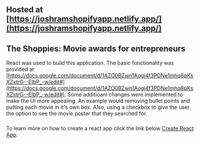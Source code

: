 ## Hosted at [https://joshramshopifyapp.netlify.app/](https://joshramshopifyapp.netlify.app/)

## The Shoppies: Movie awards for entrepreneurs
React was used to build this application. The basic functionality was provided at [https://docs.google.com/document/d/1AZO0BZwn1Aogj4f3PDNe1mhq8pKsXZxtrG--EIbP_-w/edit#](https://docs.google.com/document/d/1AZO0BZwn1Aogj4f3PDNe1mhq8pKsXZxtrG--EIbP_-w/edit#). Some additioanl changes were implemented to make the UI more appealing. An example would removing bullet points and putting each movie in it's own box. Also, using a checkbox to give the user the option to see the movie poster that they searched for.

###
To learn more on how to create a react app click the link below
[Create React App](https://github.com/facebook/create-react-app).


